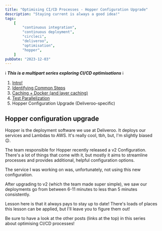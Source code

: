 ```yaml
---
title: "Optimising CI/CD Processes - Hopper Configuration Upgrade"
description: "Staying current is always a good idea!"
tags:
    [
        "continuous integration",
        "continuous deployment",
        "circleci",
        "deliveroo",
        "optimisation",
        "hopper",
    ]
pubDate: "2023-12-03"
---
```


ℹ️ **_This is a multipart series exploring CI/CD optimisations_** ℹ️

1. [Intro!](./optimising-ci-cd-processes.md)
2. [Identifying Common Steps](./optimising-ci-cd-identifying-common-steps.md)
3. [Caching + Docker (and layer caching)](./optimising-ci-cd-caching.md)
4. [Test Parallelization](./optimising-ci-cd-test-parallelization.md)
5. Hopper Configuration Upgrade (Deliveroo-specific)

## Hopper configuration upgrade

Hopper is the deployment software we use at Deliveroo. It deploys our services and Lambdas to AWS. It's really cool, tbh,
but, I'm slightly biased 😉.

The team responsible for Hopper recently released a v2 Configuration. There's a lot of things that come with it, but mostly
it aims to streamline processes and provides additional, helpful configuration options.

The service I was working on was, unfortunately, not using this new configuration.

After upgrading to v2 (which the team made super simple), we saw our deployments go from between 6-11 minutes to less
than 5 minutes consistently.

Lesson here is that it always pays to stay up to date! There's loads of places this lesson can be applied, but I'll leave
you to figure them out!

Be sure to have a look at the other posts (links at the top) in this series about optimising CI/CD processes!
